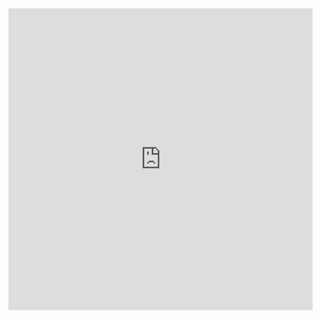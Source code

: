 
<iframe src="https://husthed.github.io/OS/CentOS" width="120%" height="600" frameborder="0"></iframe>
